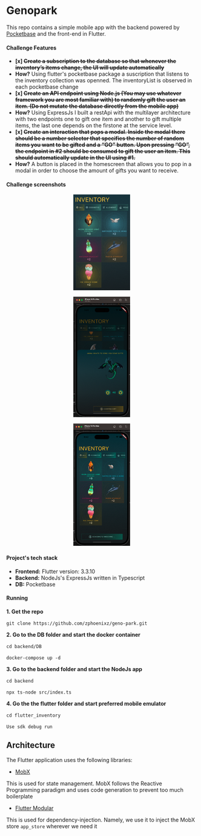# Genopark

This repo contains a simple mobile app with the backend powered by [Pocketbase](https://pocketbase.io) and the front-end in Flutter.

#### Challenge Features
* **[x] <del>Create a subscription to the database so that whenever the inventory’s items change, the UI will update automatically<del>**
 * **How?** Using flutter's pocketbase package a suscription that listens to the inventory collection was openned. The inventoryList is observed in each pocketbase change
* **[x] <del>Create an API endpoint using Node.js (You may use whatever framework you are most familiar with) to randomly gift the user an item. (Do not mutate the database directly from the mobile app)<del>**
 * **How?** Using ExpressJs I built a restApi with the multilayer architecture with two endpoints one to gift one item and another to gift multiple items, the last one depends on the firstone at the service level.
* **[x] <del>Create an interaction that pops a modal. Inside the modal there should be a number selector that specifies the number of random items you want to be gifted and a “GO” button. Upon pressing “GO”, the endpoint in #2 should be consumed to gift the user an item. This should automatically update in the UI using #1.<del>** 
 * **How?** A button is placed in the homescreen that allows you to pop in a modal in order to choose the amount of gifts you want to receive.
 
#### Challenge screenshots
<p align="center">
<img src="https://github.com/zphoenixz/geno-park/blob/main/screen0.png" width="150" >
</p>
<p align="center">
<img src="https://github.com/zphoenixz/geno-park/blob/main/screen1.png" width="150" >
</p>
<p align="center">
<img src="https://github.com/zphoenixz/geno-park/blob/main/screen2.png" width="150" >
</p>

#### Project's tech stack
* **Frontend:** Flutter version: 3.3.10
* **Backend:** NodeJs's ExpressJs written in Typescript
* **DB:** Pocketbase

#### Running
**1. Get the repo**
```
git clone https://github.com/zphoenixz/geno-park.git
```
**2. Go to the DB folder and start the docker container**
```
cd backend/DB
```
```
docker-compose up -d
```
**3. Go to the backend folder and start the NodeJs app**
```
cd backend 
```
```
npx ts-node src/index.ts
```
**4. Go the the flutter folder and start preferred mobile emulator**
```
cd flutter_inventory
```
```
Use sdk debug run
```

## Architecture

The Flutter application uses the following libraries:

- [MobX](https://pub.dev/packages/mobx)

This is used for state management. MobX follows the Reactive Programming paradigm and uses code generation to prevent too much boilerplate

- [Flutter Modular](https://pub.dev/packages/flutter_modular)

This is used for dependency-injection. Namely, we use it to inject the MobX store `app_store` wherever we need it
